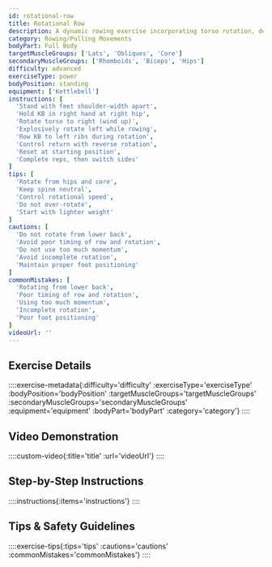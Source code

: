 ```yaml
---
id: rotational-row
title: Rotational Row
description: A dynamic rowing exercise incorporating torso rotation, developing rotational power and strength while building back muscles and improving athletic movement patterns through the transverse plane.
category: Rowing/Pulling Movements
bodyPart: Full Body
targetMuscleGroups: ['Lats', 'Obliques', 'Core']
secondaryMuscleGroups: ['Rhomboids', 'Biceps', 'Hips']
difficulty: advanced
exerciseType: power
bodyPosition: standing
equipment: ['Kettlebell']
instructions: [
  'Stand with feet shoulder-width apart',
  'Hold KB in right hand at right hip',
  'Rotate torso to right (wind up)',
  'Explosively rotate left while rowing',
  'Row KB to left ribs during rotation',
  'Control return with reverse rotation',
  'Reset at starting position',
  'Complete reps, then switch sides'
]
tips: [
  'Rotate from hips and core',
  'Keep spine neutral',
  'Control rotational speed',
  'Do not over-rotate',
  'Start with lighter weight'
]
cautions: [
  'Do not rotate from lower back',
  'Avoid poor timing of row and rotation',
  'Do not use too much momentum',
  'Avoid incomplete rotation',
  'Maintain proper foot positioning'
]
commonMistakes: [
  'Rotating from lower back',
  'Poor timing of row and rotation',
  'Using too much momentum',
  'Incomplete rotation',
  'Poor foot positioning'
]
videoUrl: ''
---
```


## Exercise Details

::::exercise-metadata{:difficulty='difficulty' :exerciseType='exerciseType' :bodyPosition='bodyPosition' :targetMuscleGroups='targetMuscleGroups' :secondaryMuscleGroups='secondaryMuscleGroups' :equipment='equipment' :bodyPart='bodyPart' :category='category'}
::::

## Video Demonstration

::::custom-video{:title='title' :url='videoUrl'}
::::

## Step-by-Step Instructions

::::instructions{:items='instructions'}
::::

## Tips & Safety Guidelines

::::exercise-tips{:tips='tips' :cautions='cautions' :commonMistakes='commonMistakes'}
::::
